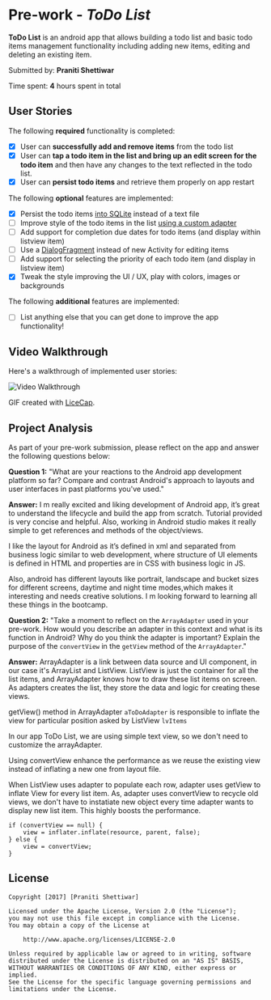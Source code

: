 # Pre-work - *ToDo List*

**ToDo List** is an android app that allows building a todo list and basic todo items management functionality including adding new items, editing and deleting an existing item.

Submitted by: **Praniti Shettiwar**

Time spent: **4** hours spent in total

## User Stories

The following **required** functionality is completed:

* [X] User can **successfully add and remove items** from the todo list
* [X] User can **tap a todo item in the list and bring up an edit screen for the todo item** and then have any changes to the text reflected in the todo list.
* [X] User can **persist todo items** and retrieve them properly on app restart

The following **optional** features are implemented:

* [X] Persist the todo items [into SQLite](http://guides.codepath.com/android/Persisting-Data-to-the-Device#sqlite) instead of a text file
* [ ] Improve style of the todo items in the list [using a custom adapter](http://guides.codepath.com/android/Using-an-ArrayAdapter-with-ListView)
* [ ] Add support for completion due dates for todo items (and display within listview item)
* [ ] Use a [DialogFragment](http://guides.codepath.com/android/Using-DialogFragment) instead of new Activity for editing items
* [ ] Add support for selecting the priority of each todo item (and display in listview item)
* [X] Tweak the style improving the UI / UX, play with colors, images or backgrounds

The following **additional** features are implemented:

* [ ] List anything else that you can get done to improve the app functionality!

## Video Walkthrough

Here's a walkthrough of implemented user stories:

<img src='http://i.imgur.com/6ghh7X2.gif' title='Video Walkthrough' width='' alt='Video Walkthrough' />

GIF created with [LiceCap](http://www.cockos.com/licecap/).

## Project Analysis

As part of your pre-work submission, please reflect on the app and answer the following questions below:

**Question 1:** "What are your reactions to the Android app development platform so far? Compare and contrast Android's approach to layouts and user interfaces in past platforms you've used."

**Answer:** I m really excited and liking development of Android app, it’s great to understand the lifecycle and build the app from scratch. Tutorial provided is very concise and helpful. Also, working in Android studio makes it really simple to get references and methods of the object/views. 

I like the layout for Android as it’s defined in xml and separated from business logic similar to web development, where structure of UI elements is defined in HTML and properties are in CSS with business logic in JS.

Also, android has different layouts like portrait, landscape and bucket sizes for different screens, daytime and night time modes,which makes it interesting and needs creative solutions. I m looking forward to learning all these things in the bootcamp.

**Question 2:** "Take a moment to reflect on the `ArrayAdapter` used in your pre-work. How would you describe an adapter in this context and what is its function in Android? Why do you think the adapter is important? Explain the purpose of the `convertView` in the `getView` method of the `ArrayAdapter`."

**Answer:** ArrayAdapter is a link between data source and UI component, in our case it's ArrayList and ListView. ListView is just the container for all the list items, and ArrayAdapter knows how to draw these list items on screen. As adapters creates the list, they store the data and logic for creating these views.

getView() method in ArrayAdapter `aToDoAdapter` is responsible to inflate the view for particular position asked by ListView `lvItems`

In our app ToDo List, we are using simple text view, so we don't need to customize the arrayAdapter.

Using convertView enhance the performance as we reuse the existing view instead of inflating a new one from layout file.

When ListView uses adapter to populate each row, adapter uses getView to inflate View for every list item. As, adapter uses convertView to recycle old views, we don't have to instatiate new object every time adapter wants to display new list item. This highly boosts the performance.
```
if (convertView == null) {
    view = inflater.inflate(resource, parent, false);
} else {
    view = convertView;
}
```

## License

    Copyright [2017] [Praniti Shettiwar]

    Licensed under the Apache License, Version 2.0 (the "License");
    you may not use this file except in compliance with the License.
    You may obtain a copy of the License at

        http://www.apache.org/licenses/LICENSE-2.0

    Unless required by applicable law or agreed to in writing, software
    distributed under the License is distributed on an "AS IS" BASIS,
    WITHOUT WARRANTIES OR CONDITIONS OF ANY KIND, either express or implied.
    See the License for the specific language governing permissions and
    limitations under the License.
